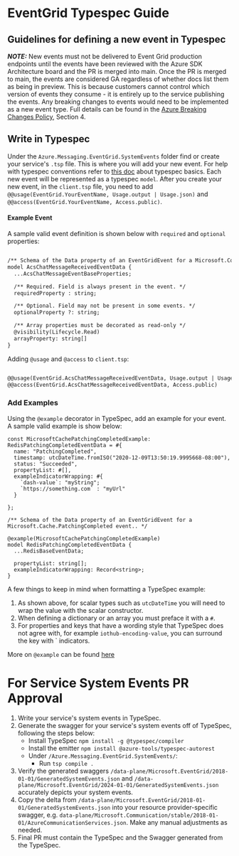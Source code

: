 # EventGrid Typespec Guide

## Guidelines for defining a new event in Typespec

 **_NOTE:_** New events must not be delivered to Event Grid production endpoints until the events have been reviewed with the Azure SDK Architecture board and the PR is merged into main. Once the PR is merged to main, the events are considered GA regardless of whether docs list them as being in preview. This is because customers cannot control which version of events they consume - it is entirely up to the service publishing the events. Any breaking changes to events would need to be implemented as a new event type. Full details can be found in the [Azure Breaking Changes Policy](http://aka.ms/AzBreakingChangesPolicy/), Section 4.

## Write in Typespec

Under the `Azure.Messaging.EventGrid.SystemEvents` folder find or create your service's `.tsp` file. This is where you will add your new event. For help with typespec conventions refer to [this doc](https://microsoft.github.io/typespec/) about typespec basics. Each new event will be represented as a typespec `model`. After you create your new event, in the `client.tsp` file, you need to add `@@usage(EventGrid.YourEventName, Usage.output | Usage.json)` and `@@access(EventGrid.YourEventName, Access.public)`.

#### Example Event


A sample valid event definition is shown below with `required` and `optional` properties:
~~~ markdown

/** Schema of the Data property of an EventGridEvent for a Microsoft.Communication.ChatMessageReceived event. */
model AcsChatMessageReceivedEventData {
  ...AcsChatMessageEventBaseProperties;

  /** Required. Field is always present in the event. */
  requiredProperty : string;    

  /** Optional. Field may not be present in some events. */
  optionalProperty ?: string;

  /** Array properties must be decorated as read-only */
  @visibility(Lifecycle.Read)
  arrayProperty: string[]
}
~~~

Adding `@usage` and `@access` to `client.tsp`:
~~~ markdown

@@usage(EventGrid.AcsChatMessageReceivedEventData, Usage.output | Usage.json);
@@access(EventGrid.AcsChatMessageReceivedEventData, Access.public)
~~~

### Add Examples

Using the `@example` decorator in TypeSpec, add an example for your event. A sample valid example is show below:

~~~ typespec
const MicrosoftCachePatchingCompletedExample: RedisPatchingCompletedEventData = #{
  name: "PatchingCompleted",
  timestamp: utcDateTime.fromISO("2020-12-09T13:50:19.9995668-08:00"),
  status: "Succeeded",
  propertyList: #[],
  exampleIndicatorWrapping: #{
    `dash-value`: "myString";
    `https://something.com` : "myUrl"
  }

};

/** Schema of the Data property of an EventGridEvent for a Microsoft.Cache.PatchingCompleted event.. */

@example(MicrosoftCachePatchingCompletedExample)
model RedisPatchingCompletedEventData {
  ...RedisBaseEventData;

  propertyList: string[];
  exampleIndicatorWrapping: Record<string>;
}
~~~

A few things to keep in mind when formatting a TypeSpec example:

1. As shown above, for scalar types such as `utcDateTime` you will need to wrap the value with the scalar constructor.
2. When defining a dictionary or an array you must preface it with a `#`.
3. For properties and keys that have a wording style that TypeSpec does not agree with, for example `iothub-encoding-value`, you can surround the key with ` indicators. 

More on `@example` can be found [here](https://typespec.io/docs/standard-library/examples/#define-typed-examples-using-const)

# For Service System Events PR Approval

1) Write your service's system events in TypeSpec.
1) Generate the swagger for your service's system events off of TypeSpec, following the steps below:
    - Install TypeSpec `npm install -g @typespec/compiler`
    - Install the emitter `npm install @azure-tools/typespec-autorest`
    - Under `/Azure.Messaging.EventGrid.SystemEvents/`:
        - Run `tsp compile .`
1) Verify the generated swaggers `/data-plane/Microsoft.EventGrid/2018-01-01/GeneratedSystemEvents.json` and `/data-plane/Microsoft.EventGrid/2024-01-01/GeneratedSystemEvents.json` accurately depicts your system events.
1) Copy the delta from `/data-plane/Microsoft.EventGrid/2018-01-01/GeneratedSystemEvents.json` into your resource provider-specific swagger, e.g. `data-plane/Microsoft.Communication/stable/2018-01-01/AzureCommunicationServices.json`. Make any manual adjustments as needed.
1) Final PR must contain the TypeSpec and the Swagger generated from the TypeSpec.